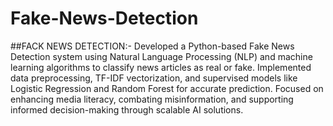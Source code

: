 # Fake-News-Detection
##FACK NEWS DETECTION:- Developed a Python-based Fake News Detection system using Natural Language Processing (NLP) and machine learning algorithms to classify news articles as real or fake. Implemented data preprocessing, TF-IDF vectorization, and supervised models like Logistic Regression and Random Forest for accurate prediction. Focused on enhancing media literacy, combating misinformation, and supporting informed decision-making through scalable AI solutions.
